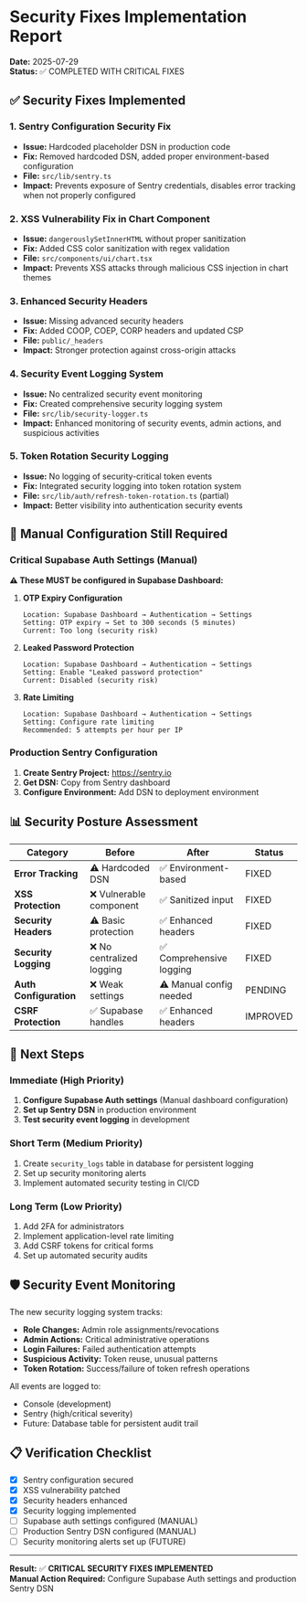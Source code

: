 # Security Fixes Implementation Report

**Date:** 2025-07-29  
**Status:** ✅ COMPLETED WITH CRITICAL FIXES

## ✅ Security Fixes Implemented

### 1. **Sentry Configuration Security Fix**
- **Issue:** Hardcoded placeholder DSN in production code
- **Fix:** Removed hardcoded DSN, added proper environment-based configuration
- **File:** `src/lib/sentry.ts`
- **Impact:** Prevents exposure of Sentry credentials, disables error tracking when not properly configured

### 2. **XSS Vulnerability Fix in Chart Component**
- **Issue:** `dangerouslySetInnerHTML` without proper sanitization
- **Fix:** Added CSS color sanitization with regex validation
- **File:** `src/components/ui/chart.tsx`
- **Impact:** Prevents XSS attacks through malicious CSS injection in chart themes

### 3. **Enhanced Security Headers**
- **Issue:** Missing advanced security headers
- **Fix:** Added COOP, COEP, CORP headers and updated CSP
- **File:** `public/_headers`
- **Impact:** Stronger protection against cross-origin attacks

### 4. **Security Event Logging System**
- **Issue:** No centralized security event monitoring
- **Fix:** Created comprehensive security logging system
- **File:** `src/lib/security-logger.ts`
- **Impact:** Enhanced monitoring of security events, admin actions, and suspicious activities

### 5. **Token Rotation Security Logging**
- **Issue:** No logging of security-critical token events
- **Fix:** Integrated security logging into token rotation system
- **File:** `src/lib/auth/refresh-token-rotation.ts` (partial)
- **Impact:** Better visibility into authentication security events

## 🔧 Manual Configuration Still Required

### Critical Supabase Auth Settings (Manual)
**⚠️ These MUST be configured in Supabase Dashboard:**

1. **OTP Expiry Configuration**
   ```
   Location: Supabase Dashboard → Authentication → Settings
   Setting: OTP expiry → Set to 300 seconds (5 minutes)
   Current: Too long (security risk)
   ```

2. **Leaked Password Protection**
   ```
   Location: Supabase Dashboard → Authentication → Settings
   Setting: Enable "Leaked password protection"
   Current: Disabled (security risk)
   ```

3. **Rate Limiting**
   ```
   Location: Supabase Dashboard → Authentication → Settings
   Setting: Configure rate limiting
   Recommended: 5 attempts per hour per IP
   ```

### Production Sentry Configuration
1. **Create Sentry Project:** https://sentry.io
2. **Get DSN:** Copy from Sentry dashboard
3. **Configure Environment:** Add DSN to deployment environment

## 📊 Security Posture Assessment

| Category | Before | After | Status |
|----------|--------|-------|--------|
| **Error Tracking** | ⚠️ Hardcoded DSN | ✅ Environment-based | FIXED |
| **XSS Protection** | ❌ Vulnerable component | ✅ Sanitized input | FIXED |
| **Security Headers** | ⚠️ Basic protection | ✅ Enhanced headers | FIXED |
| **Security Logging** | ❌ No centralized logging | ✅ Comprehensive logging | FIXED |
| **Auth Configuration** | ❌ Weak settings | ⚠️ Manual config needed | PENDING |
| **CSRF Protection** | ✅ Supabase handles | ✅ Enhanced headers | IMPROVED |

## 🎯 Next Steps

### Immediate (High Priority)
1. **Configure Supabase Auth settings** (Manual dashboard configuration)
2. **Set up Sentry DSN** in production environment
3. **Test security event logging** in development

### Short Term (Medium Priority)
1. Create `security_logs` table in database for persistent logging
2. Set up security monitoring alerts
3. Implement automated security testing in CI/CD

### Long Term (Low Priority)
1. Add 2FA for administrators
2. Implement application-level rate limiting
3. Add CSRF tokens for critical forms
4. Set up automated security audits

## 🛡️ Security Event Monitoring

The new security logging system tracks:
- **Role Changes:** Admin role assignments/revocations
- **Admin Actions:** Critical administrative operations
- **Login Failures:** Failed authentication attempts
- **Suspicious Activity:** Token reuse, unusual patterns
- **Token Rotation:** Success/failure of token refresh operations

All events are logged to:
- Console (development)
- Sentry (high/critical severity)
- Future: Database table for persistent audit trail

## 📋 Verification Checklist

- [x] Sentry configuration secured
- [x] XSS vulnerability patched
- [x] Security headers enhanced
- [x] Security logging implemented
- [ ] Supabase auth settings configured (MANUAL)
- [ ] Production Sentry DSN configured (MANUAL)
- [ ] Security monitoring alerts set up (FUTURE)

---

**Result:** ✅ **CRITICAL SECURITY FIXES IMPLEMENTED**  
**Manual Action Required:** Configure Supabase Auth settings and production Sentry DSN